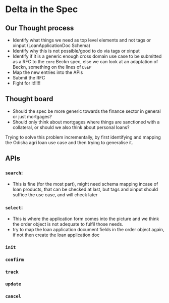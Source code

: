 # Delta in the Spec





## Our Thought process
- Identify what things we need as top level elements and not tags or xinput (LoanApplicationDoc Schema)
- Identify why this is not possible/good to do via tags or xinput
- Identify if it is a generic enough cross domain use case to be submitted as a RFC to the `core` Beckn spec,
else we can look at an adaptation of Beckn, something on the lines of `DSEP`
- Map the new entries into the APIs
- Submit the RFC
- Fight for it!!!!!


## Thought board

- Should the spec be more generic towards the finance sector in general or just mortgages?
- Should only think about mortgages where things are sanctioned with a collateral, or should we also think about personal loans?

Trying to solve this problem incrementally, by first identifying and mapping the Odisha agri loan use case and then trying to generalise it.


## APIs

### `search`:

- This is fine (for the most part), might need schema mapping incase of loan products, that can be checked at last,
but tags and xinput should suffice the use case, and will check later

### `select`:

- This is where the application form comes into the picture and we think the order object is not adequate to fulfil those needs.
- try to map the loan application document fields in the order object again, if not then create the loan application doc  

### `init`

### `confirm`
### `track`
### `update`

### `cancel`